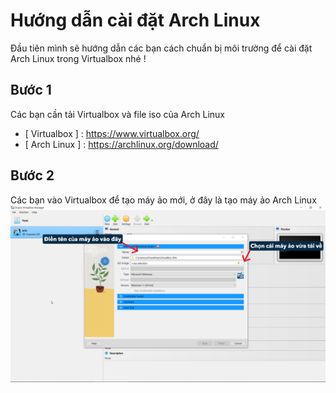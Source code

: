 # Hướng dẫn cài đặt Arch Linux
Đầu tiên mình sẽ hướng dẫn các bạn cách chuẩn bị môi trường để cài đặt Arch Linux trong Virtualbox nhé !
## Bước 1
Các bạn cần tải Virtualbox và file iso của Arch Linux
- [ Virtualbox ] : https://www.virtualbox.org/
- [ Arch Linux ] : https://archlinux.org/download/
## Bước 2
Các bạn vào Virtualbox để tạo máy ảo mới, ở đây là tạo máy ảo Arch Linux
![image alt](https://github.com/LeThanhMan05082004/HuongDanCaiDatArchLinux/blob/9c9107c5c14e7a5477b5021f8de3791b733fb56d/HinhAnh/Hinh1.png)
